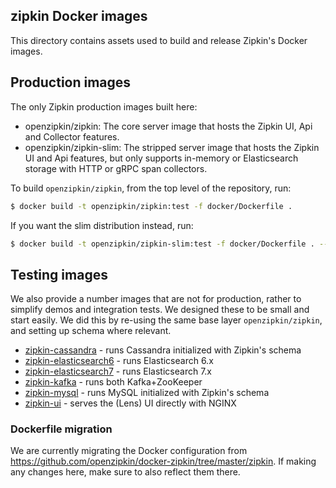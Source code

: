 ## zipkin Docker images
This directory contains assets used to build and release Zipkin's Docker images.

## Production images
The only Zipkin production images built here:
* openzipkin/zipkin: The core server image that hosts the Zipkin UI, Api and Collector features.
* openzipkin/zipkin-slim: The stripped server image that hosts the Zipkin UI and Api features, but only supports in-memory or Elasticsearch storage with HTTP or gRPC span collectors.

To build `openzipkin/zipkin`, from the top level of the repository, run:

```bash
$ docker build -t openzipkin/zipkin:test -f docker/Dockerfile .
```

If you want the slim distribution instead, run:

```bash
$ docker build -t openzipkin/zipkin-slim:test -f docker/Dockerfile . --target zipkin-slim
```

## Testing images

We also provide a number images that are not for production, rather to simplify demos and
integration tests. We designed these to be small and start easily. We did this by re-using the same
base layer `openzipkin/zipkin`, and setting up schema where relevant.

* [zipkin-cassandra](storage/cassandra/README.md) - runs Cassandra initialized with Zipkin's schema
* [zipkin-elasticsearch6](storage/elasticsearch6/README.md) - runs Elasticsearch 6.x
* [zipkin-elasticsearch7](storage/elasticsearch7/README.md) - runs Elasticsearch 7.x
* [zipkin-kafka](collector/kafka/README.md) - runs both Kafka+ZooKeeper
* [zipkin-mysql](storage/mysql/README.md) - runs MySQL initialized with Zipkin's schema
* [zipkin-ui](lens/README.md) - serves the (Lens) UI directly with NGINX

### Dockerfile migration

We are currently migrating the Docker configuration from https://github.com/openzipkin/docker-zipkin/tree/master/zipkin.
If making any changes here, make sure to also reflect them there.
